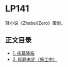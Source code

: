 # LP141

轻小说《Zhabei/Zero》策划。

## 正文目录

- [1. 夜幕降临](https://neruthes.github.io/LP141/?read=1)
- [2. 标题未定（施工中）](https://neruthes.github.io/LP141/?read=2)
